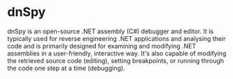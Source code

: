 # dnSpy

dnSpy is an open-source .NET assembly (C#) debugger and editor. It is typically used for reverse engineering .NET applications and analysing their code and is primarily designed for examining and modifying .NET assemblies in a user-friendly, interactive way. It's also capable of modifying the retrieved source code (editing), setting breakpoints, or running through the code one step at a time (debugging).
